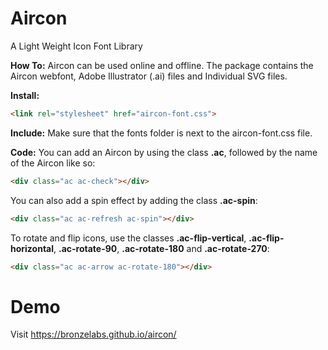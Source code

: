 # Aircon
A Light Weight Icon Font Library


**How To:**
Aircon can be used online and offline. The package contains the Aircon webfont, Adobe Illustrator (.ai) files and Individual SVG files.


**Install:**
```html
<link rel="stylesheet" href="aircon-font.css">
```

**Include:**
Make sure that the fonts folder is next to the aircon-font.css file.


**Code:**
You can add an Aircon by using the class **.ac**, followed by the name of the Aircon like so:

```html
<div class="ac ac-check"></div>
```

You can also add a spin effect by adding the class **.ac-spin**:

```html
<div class="ac ac-refresh ac-spin"></div>
```

To rotate and flip icons, use the classes **.ac-flip-vertical**, **.ac-flip-horizontal**, **.ac-rotate-90**, **.ac-rotate-180** and **.ac-rotate-270**:

```html
<div class="ac ac-arrow ac-rotate-180"></div>
```

# Demo

Visit https://bronzelabs.github.io/aircon/
